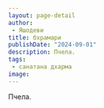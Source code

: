 ```yaml
---
layout: page-detail
author:
 - Яшодеви
title: бхрамари
publishDate: "2024-09-01"
description: Пчела.
tags:
 - санатана дхарма
image: 
---
```


Пчела.

